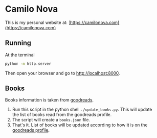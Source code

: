 # Camilo Nova

This is my personal website at: [https://camilonova.com](https://camilonova.com)

## Running

At the terminal

```bash
python -m http.server
```

Then open your browser and go to [http://localhost:8000](http://localhost:8000).

## Books

Books information is taken from [goodreads](https://www.goodreads.com/user/show/67012247-camilo-nova).

1. Run this script in the python shell ``./update_books.py``. This will update the list of books read from the goodreads profile.
2. The script will create a `books.json` file.
3. That's it. List of books will be updated according to how it is on the [goodreads profile](https://www.goodreads.com/review/list/67012247?shelf=read).
